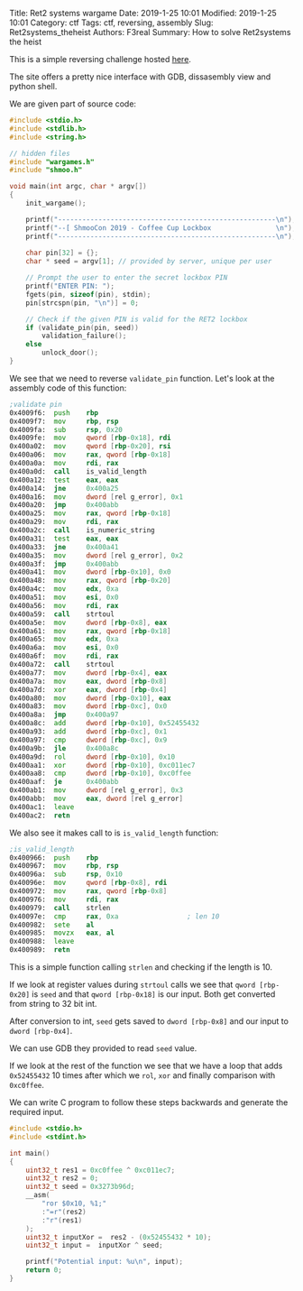 Title: Ret2 systems wargame
Date: 2019-1-25 10:01
Modified: 2019-1-25 10:01
Category: ctf
Tags: ctf, reversing, assembly
Slug: Ret2systems_theheist
Authors: F3real
Summary: How to solve Ret2systems the heist

This is a simple reversing challenge hosted [here](https://wargames.ret2.systems/level/shmoo).

The site offers a pretty nice interface with GDB, dissasembly view and python shell.

We are given part of source code:
~~~c
#include <stdio.h>
#include <stdlib.h>
#include <string.h>

// hidden files
#include "wargames.h"
#include "shmoo.h"

void main(int argc, char * argv[]) 
{
    init_wargame();

    printf("------------------------------------------------------\n");
    printf("--[ ShmooCon 2019 - Coffee Cup Lockbox                \n");
    printf("------------------------------------------------------\n");
 
    char pin[32] = {};
    char * seed = argv[1]; // provided by server, unique per user

	// Prompt the user to enter the secret lockbox PIN
	printf("ENTER PIN: ");
	fgets(pin, sizeof(pin), stdin);
	pin[strcspn(pin, "\n")] = 0;

    // Check if the given PIN is valid for the RET2 lockbox
    if (validate_pin(pin, seed))
        validation_failure();
    else
        unlock_door();
}
~~~

We see that we need to reverse `validate_pin` function. Let's look at the assembly code of this function:

~~~asm
;validate pin
0x4009f6:  push    rbp
0x4009f7:  mov     rbp, rsp
0x4009fa:  sub     rsp, 0x20
0x4009fe:  mov     qword [rbp-0x18], rdi
0x400a02:  mov     qword [rbp-0x20], rsi
0x400a06:  mov     rax, qword [rbp-0x18]
0x400a0a:  mov     rdi, rax
0x400a0d:  call    is_valid_length
0x400a12:  test    eax, eax
0x400a14:  jne     0x400a25
0x400a16:  mov     dword [rel g_error], 0x1
0x400a20:  jmp     0x400abb
0x400a25:  mov     rax, qword [rbp-0x18]
0x400a29:  mov     rdi, rax
0x400a2c:  call    is_numeric_string
0x400a31:  test    eax, eax
0x400a33:  jne     0x400a41
0x400a35:  mov     dword [rel g_error], 0x2
0x400a3f:  jmp     0x400abb
0x400a41:  mov     dword [rbp-0x10], 0x0
0x400a48:  mov     rax, qword [rbp-0x20]
0x400a4c:  mov     edx, 0xa
0x400a51:  mov     esi, 0x0
0x400a56:  mov     rdi, rax
0x400a59:  call    strtoul
0x400a5e:  mov     dword [rbp-0x8], eax
0x400a61:  mov     rax, qword [rbp-0x18]
0x400a65:  mov     edx, 0xa
0x400a6a:  mov     esi, 0x0
0x400a6f:  mov     rdi, rax
0x400a72:  call    strtoul
0x400a77:  mov     dword [rbp-0x4], eax
0x400a7a:  mov     eax, dword [rbp-0x8]
0x400a7d:  xor     eax, dword [rbp-0x4]
0x400a80:  mov     dword [rbp-0x10], eax
0x400a83:  mov     dword [rbp-0xc], 0x0
0x400a8a:  jmp     0x400a97
0x400a8c:  add     dword [rbp-0x10], 0x52455432
0x400a93:  add     dword [rbp-0xc], 0x1
0x400a97:  cmp     dword [rbp-0xc], 0x9
0x400a9b:  jle     0x400a8c
0x400a9d:  rol     dword [rbp-0x10], 0x10
0x400aa1:  xor     dword [rbp-0x10], 0xc011ec7
0x400aa8:  cmp     dword [rbp-0x10], 0xc0ffee
0x400aaf:  je      0x400abb
0x400ab1:  mov     dword [rel g_error], 0x3
0x400abb:  mov     eax, dword [rel g_error]
0x400ac1:  leave   
0x400ac2:  retn 
~~~

We also see it makes call to is `is_valid_length` function:
~~~asm
;is_valid_length
0x400966:  push    rbp
0x400967:  mov     rbp, rsp
0x40096a:  sub     rsp, 0x10
0x40096e:  mov     qword [rbp-0x8], rdi
0x400972:  mov     rax, qword [rbp-0x8]
0x400976:  mov     rdi, rax
0x400979:  call    strlen
0x40097e:  cmp     rax, 0xa                 ; len 10
0x400982:  sete    al
0x400985:  movzx   eax, al
0x400988:  leave   
0x400989:  retn    
~~~

This is a simple function calling `strlen` and checking if the length is 10.

If we look at register values during `strtoul` calls we see that `qword [rbp-0x20]` is `seed` and that `qword [rbp-0x18]` is our input. Both get converted from string to 32 bit int. 

After conversion to int, `seed` gets saved to `dword [rbp-0x8]` and our input to `dword [rbp-0x4]`.

We can use GDB they provided to read `seed` value.

If we look at the rest of the function we see that we have a loop that adds `0x52455432` 10 times after which we `rol`, `xor` and finally comparison with `0xc0ffee`.

We can write C program to follow these steps backwards and generate the required input.

~~~c
#include <stdio.h>
#include <stdint.h>

int main()
{
    uint32_t res1 = 0xc0ffee ^ 0xc011ec7;
    uint32_t res2 = 0;
    uint32_t seed = 0x3273b96d;
    __asm(
        "ror $0x10, %1;"
        :"=r"(res2)
        :"r"(res1)
    );
    uint32_t inputXor =  res2 - (0x52455432 * 10);
    uint32_t input =  inputXor ^ seed;

    printf("Potential input: %u\n", input);
    return 0;
}
~~~